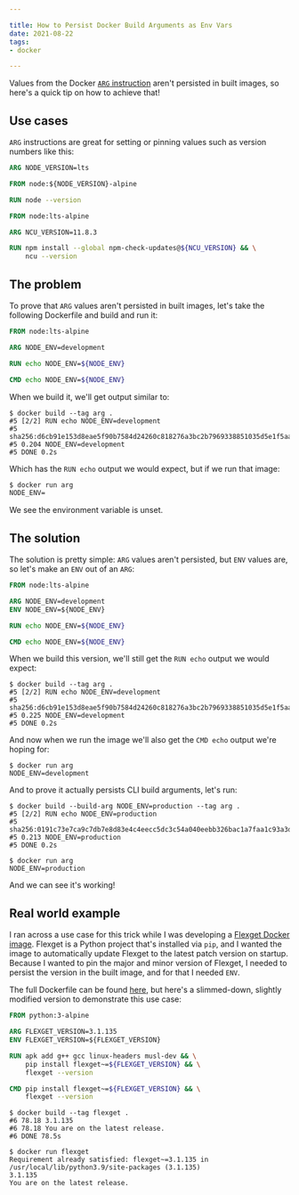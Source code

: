 ```yaml
---

title: How to Persist Docker Build Arguments as Env Vars
date: 2021-08-22
tags:
- docker

---
```


Values from the Docker [`ARG` instruction](https://docs.docker.com/engine/reference/builder/#arg) aren't persisted in built images, so here's a quick tip on how to achieve that!

## Use cases

`ARG` instructions are great for setting or pinning values such as version numbers like this:

```dockerfile
ARG NODE_VERSION=lts

FROM node:${NODE_VERSION}-alpine

RUN node --version
```

```dockerfile
FROM node:lts-alpine

ARG NCU_VERSION=11.8.3

RUN npm install --global npm-check-updates@${NCU_VERSION} && \
    ncu --version
```

## The problem

To prove that `ARG` values aren't persisted in built images, let's take the following Dockerfile and build and run it:

```dockerfile
FROM node:lts-alpine

ARG NODE_ENV=development

RUN echo NODE_ENV=${NODE_ENV}

CMD echo NODE_ENV=${NODE_ENV}
```

When we build it, we'll get output similar to:

```shell
$ docker build --tag arg .
#5 [2/2] RUN echo NODE_ENV=development
#5 sha256:d6cb91e153d8eae5f90b7584d24260c818276a3bc2b7969338851035d5e1f5aa
#5 0.204 NODE_ENV=development
#5 DONE 0.2s
```

Which has the `RUN echo` output we would expect, but if we run that image:

```dockerfile
$ docker run arg
NODE_ENV=
```

We see the environment variable is unset.

## The solution

The solution is pretty simple: `ARG` values aren't persisted, but `ENV` values are, so let's make an `ENV` out of an `ARG`:

```dockerfile
FROM node:lts-alpine

ARG NODE_ENV=development
ENV NODE_ENV=${NODE_ENV}

RUN echo NODE_ENV=${NODE_ENV}

CMD echo NODE_ENV=${NODE_ENV}
```

When we build this version, we'll still get the `RUN echo` output we would expect:

```shell
$ docker build --tag arg .
#5 [2/2] RUN echo NODE_ENV=development
#5 sha256:d6cb91e153d8eae5f90b7584d24260c818276a3bc2b7969338851035d5e1f5aa
#5 0.225 NODE_ENV=development
#5 DONE 0.2s
```

And now when we run the image we'll also get the `CMD echo` output we're hoping for:

```shell
$ docker run arg
NODE_ENV=development
```

And to prove it actually persists CLI build arguments, let's run:

```shell
$ docker build --build-arg NODE_ENV=production --tag arg .
#5 [2/2] RUN echo NODE_ENV=production
#5 sha256:0191c73e7ca9c7db7e8d83e4c4eecc5dc3c54a040eebb326bac1a7faa1c93a3d
#5 0.213 NODE_ENV=production
#5 DONE 0.2s

$ docker run arg
NODE_ENV=production
```

And we can see it's working!

## Real world example

I ran across a use case for this trick while I was developing a [Flexget Docker image](https://github.com/emmercm/docker-flexget). Flexget is a Python project that's installed via `pip`, and I wanted the image to automatically update Flexget to the latest patch version on startup. Because I wanted to pin the major and minor version of Flexget, I needed to persist the version in the built image, and for that I needed `ENV`.

The full Dockerfile can be found [here](https://github.com/emmercm/docker-flexget/blob/70e0fdcf5d296767381dd883f131f98af8eb3aa8/3.1/Dockerfile), but here's a slimmed-down, slightly modified version to demonstrate this use case:

```dockerfile
FROM python:3-alpine

ARG FLEXGET_VERSION=3.1.135
ENV FLEXGET_VERSION=${FLEXGET_VERSION}

RUN apk add g++ gcc linux-headers musl-dev && \
    pip install flexget~=${FLEXGET_VERSION} && \
    flexget --version

CMD pip install flexget~=${FLEXGET_VERSION} && \
    flexget --version
```

```shell
$ docker build --tag flexget .
#6 78.18 3.1.135
#6 78.18 You are on the latest release.
#6 DONE 78.5s

$ docker run flexget
Requirement already satisfied: flexget~=3.1.135 in /usr/local/lib/python3.9/site-packages (3.1.135)
3.1.135
You are on the latest release.
```
